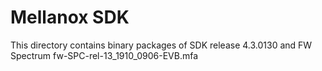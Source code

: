 Mellanox SDK
=============

This directory contains binary packages of SDK release 4.3.0130 and FW Spectrum fw-SPC-rel-13_1910_0906-EVB.mfa
